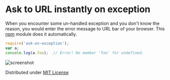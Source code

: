 Ask to URL instantly on exception
=================================

When you encounter some un-handled exception and you don't know the reason, you would enter the error message to URL bar of your browser.  This [npm](https://www.npmjs.com/) module does it automatically.

```javascript
require('ask-on-exception');
var a;
console.log(a.foo);  // Error! No member 'foo' for undefined.
```

![screenshot](https://raw.githubusercontent.com/rhysd/ss/master/ask-on-exception/main.gif)

Distributed under [MIT License](LICENSE.txt)
